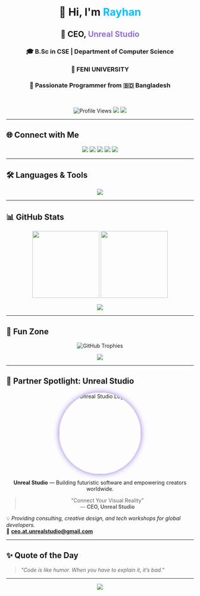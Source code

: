 <!-- Header Section -->
<h1 align="center">👋 Hi, I'm <span style="color:#00BFFF;">Rayhan</span></h1>
<h2 align="center">💼 CEO, <span style="color:#9370DB;">Unreal Studio</span></h2>
<h3 align="center">🎓 B.Sc in CSE | Department of Computer Science</h3>
<h3 align="center">🏫 FENI UNIVERSITY</h3>
<h3 align="center">🚀 Passionate Programmer from 🇧🇩 Bangladesh</h3>

<br>

<p align="center">
  <img src="https://komarev.com/ghpvc/?username=ceo-uploads&label=Profile%20Views&color=0e75b6&style=for-the-badge" alt="Profile Views"/>
  <img src="https://img.shields.io/badge/Focus-Software%20Development-blueviolet?style=for-the-badge"/>
  <img src="https://img.shields.io/badge/CEO-Unreal%20Studio-blue?style=for-the-badge"/>
</p>

---

## 🌐 Connect with Me

<p align="center">
  <a href="https://twitter.com/the_rayhan" target="_blank"><img src="https://img.shields.io/badge/Twitter-%231DA1F2.svg?&style=for-the-badge&logo=twitter&logoColor=white"/></a>
  <a href="https://linkedin.com/in/md-rayhan" target="_blank"><img src="https://img.shields.io/badge/LinkedIn-%230077B5.svg?&style=for-the-badge&logo=linkedin&logoColor=white"/></a>
  <a href="https://fb.com/rayhan" target="_blank"><img src="https://img.shields.io/badge/Facebook-%231877F2.svg?&style=for-the-badge&logo=facebook&logoColor=white"/></a>
  <a href="https://instagram.com/rayhan" target="_blank"><img src="https://img.shields.io/badge/Instagram-%23E4405F.svg?&style=for-the-badge&logo=instagram&logoColor=white"/></a>
  <a href="https://www.youtube.com/@stacknbuild" target="_blank"><img src="https://img.shields.io/badge/YouTube-%23FF0000.svg?&style=for-the-badge&logo=youtube&logoColor=white"/></a>
</p>

---

## 🛠️ Languages & Tools

<p align="center">
  <img src="https://skillicons.dev/icons?i=python,java,cpp,cs,javascript,typescript,html,css,react,nodejs,express,vue,angular,tailwind,dart,flutter,androidstudio,kotlin,unity,unreal,blender,mysql,aws,docker,firebase,git,arduino,bash,spring,linux,vscode,figma" />
</p>

---

## 📊 GitHub Stats

<p align="center">
  <img src="https://github-readme-stats.vercel.app/api?username=ceo-uploads&show_icons=true&theme=tokyonight&hide_border=true&bg_color=0D1117&title_color=00BFFF&icon_color=9370DB" height="180px"/>
  <img src="https://github-readme-stats.vercel.app/api/top-langs?username=ceo-uploads&show_icons=true&locale=en&layout=compact&theme=tokyonight&hide_border=true&bg_color=0D1117" height="180px"/>
</p>

<p align="center">
  <img src="https://github-readme-streak-stats.herokuapp.com/?user=ceo-uploads&theme=tokyonight&hide_border=true&background=0D1117" />
</p>

---

## 🧠 Fun Zone

<p align="center">
  <img src="https://github-profile-trophy.vercel.app/?username=ceo-uploads&theme=tokyonight&no-frame=true&no-bg=true&row=1&margin-w=10" alt="GitHub Trophies"/>
</p>

<p align="center">
  <img src="https://github-profile-summary-cards.vercel.app/api/cards/profile-details?username=ceo-uploads&theme=tokyonight"/>
</p>

---

## 🎨 Partner Spotlight: Unreal Studio  

<p align="center">
  <img src="https://scontent.fcgp36-1.fna.fbcdn.net/v/t39.30808-6/480208066_122118974096701690_5572951173120999992_n.jpg?_nc_cat=108&ccb=1-7&_nc_sid=6ee11a&_nc_ohc=MrchTChH48kQ7kNvwF5DlHq&_nc_oc=AdlWfp_Aw71W5vGlJhH_18fPMnNm8zixtTo4SnO-1LQLD5mGdaMKz6dtNTrZ4vc4zhE&_nc_zt=23&_nc_ht=scontent.fcgp36-1.fna&_nc_gid=IpLe6ONCkMZnV_afMmkTZg&oh=00_AfY2vAljqn-ljp_zM660U6ja5eivQGOYGXsZkHeMCx27Rg&oe=68E1A6E3"
       alt="Unreal Studio Logo"
       width="220"
       style="border-radius:50%; box-shadow:0 0 15px #9370DB;" />
</p>

<p align="center">
  <b>Unreal Studio</b> — Building futuristic software and empowering creators worldwide.
</p>

<blockquote align="center">
  “Connect Your Visual Reality”  
  <br>— <b>CEO, Unreal Studio</b>
</blockquote>

💡 *Providing consulting, creative design, and tech workshops for global developers.*  
📩 **ceo.at.unrealstudio@gmail.com**

---

## ✨ Quote of the Day
> *"Code is like humor. When you have to explain it, it’s bad."*

---

<p align="center">
  <img src="https://capsule-render.vercel.app/api?type=waving&color=0:00BFFF,100:9370DB&height=120&section=footer"/>
</p>
